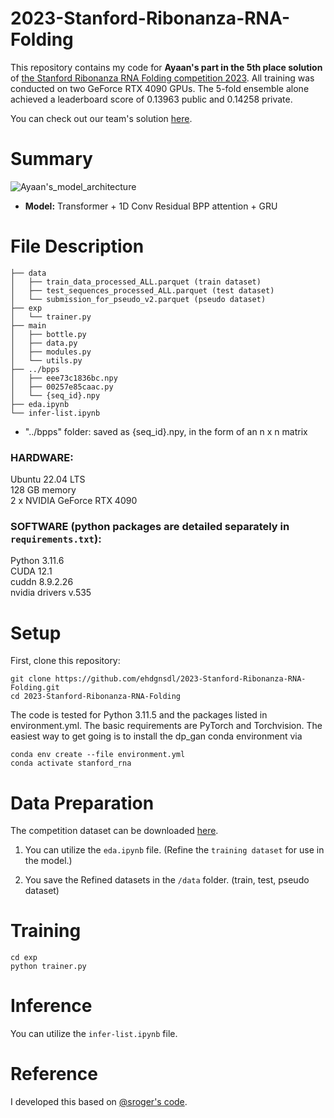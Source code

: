 # 2023-Stanford-Ribonanza-RNA-Folding
This repository contains my code for <b>Ayaan's part in the 5th place solution</b> of [the Stanford Ribonanza RNA Folding competition 2023](https://www.kaggle.com/competitions/stanford-ribonanza-rna-folding/overview). All training was conducted on two GeForce RTX 4090 GPUs. The 5-fold ensemble alone achieved a leaderboard score of 0.13963 public and 0.14258 private.

You can check out our team's solution [here](https://www.kaggle.com/competitions/stanford-ribonanza-rna-folding/discussion/460250).

# Summary
![Ayaan's_model_architecture](https://github.com/ehdgnsdl/2023-Stanford-Ribonanza-RNA-Folding/assets/87434001/d307681a-25bf-4b8b-b8aa-01b34402ffea)
* <b>Model:</b> Transformer + 1D Conv Residual BPP attention + GRU


# File Description
```
├── data
│   ├── train_data_processed_ALL.parquet (train dataset)
│   ├── test_sequences_processed_ALL.parquet (test dataset)
│   └── submission_for_pseudo_v2.parquet (pseudo dataset)
├── exp
│   └── trainer.py
├── main
│   ├── bottle.py
│   ├── data.py
│   ├── modules.py
│   └── utils.py
├── ../bpps
│   ├── eee73c1836bc.npy
│   ├── 00257e85caac.py
│   └── {seq_id}.npy
├── eda.ipynb
└── infer-list.ipynb
```

* "../bpps" folder: saved as {seq_id}.npy, in the form of an n x n matrix 


### HARDWARE: 
Ubuntu 22.04 LTS <br>
128 GB memory <br>
2 x NVIDIA GeForce RTX 4090  <br>

### SOFTWARE (python packages are detailed separately in `requirements.txt`):
Python 3.11.6 <br>
CUDA 12.1 <br>
cuddn 8.9.2.26 <br>
nvidia drivers v.535 <br>

# Setup
First, clone this repository:
```
git clone https://github.com/ehdgnsdl/2023-Stanford-Ribonanza-RNA-Folding.git
cd 2023-Stanford-Ribonanza-RNA-Folding
```
The code is tested for Python 3.11.5 and the packages listed in environment.yml. The basic requirements are PyTorch and Torchvision. The easiest way to get going is to install the dp_gan conda environment via
```
conda env create --file environment.yml
conda activate stanford_rna
```

# Data Preparation
The competition dataset can be downloaded [here](https://www.kaggle.com/competitions/stanford-ribonanza-rna-folding/data).

1. You can utilize the `eda.ipynb` file. (Refine the `training dataset` for use in the model.) <br>

2. You save the Refined datasets in the `/data` folder. (train, test, pseudo dataset)


# Training
```
cd exp
python trainer.py
```

# Inference
You can utilize the `infer-list.ipynb` file.


# Reference
I developed this based on [@sroger's code](https://github.com/s-rog/StanfordRibonanza2023).
